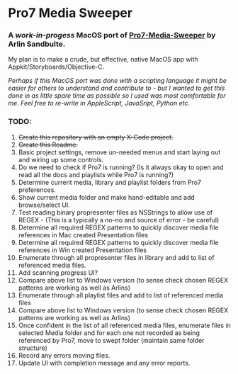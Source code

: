 # Pro7 Media Sweeper
### A *work-in-progess* MacOS port of [Pro7-Media-Sweeper](https://github.com/arlinsandbulte/Pro7-Media-Sweeper) by Arlin Sandbulte.

My plan is to make a crude, but effective, native MacOS app with Appkit/Storyboards/Objective-C.  

*Perhaps if this MacOS port was done with a scripting language it might be easier for others to understand and contribute to - but I wanted to get this done in as little spare time as possible so I used was most comfortable for me.  Feel free to re-write in AppleScript, JavaSript, Python etc.*


### TODO:
1. ~~Create this repository with an empty X-Code project.~~
2. ~~Create this Readme.~~
3. Basic project settings, remove un-needed menus and start laying out and wiring up some controls.
4. Do we need to check if Pro7 is running? (Is it always okay to open and read all the docs and playlists while Pro7 is running?)
5. Determine current media, library and playlist folders from Pro7 preferences.
6. Show current media folder and make hand-editable and add browse/select UI.
7. Test reading binary propresenter files as NSStrings to allow use of REGEX - (This is a typically a no-no and source of error - be careful)
8. Determine all required REGEX patterns to quickly discover media file references in Mac created Presentation files
9. Determine all required REGEX patterns to quickly discover media file references in Win created Presentation files
10. Enumerate through all propresenter files in library and add to list of referenced media files.
11. Add scanning progress UI?
12. Compare above list to Windows version (to sense check chosen REGEX patterns are working as well as Arlins)
13. Enumerate through all playlist files and add to list of referenced media files
14. Compare above list to Windows version (to sense check chosen REGEX patterns are working as well as Arlins)
15. Once confident in the list of all referenced media files, enumerate files in selected Media folder and for each one not recorded as being referenced by Pro7, move to swept folder (maintain same folder structure)
16. Record any errors moving files.
17. Update UI with completion message and any error reports.

